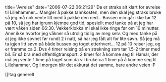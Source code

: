 title="Avreise"
date="2006-07-22 06:21:29"
Da er straks alt klart for avreise til Lillehammer... Mangler å pakke tannkosten, men den skal jeg straks bruke så jeg må nok vente litt med å pakke den ned... Bussen min går ikke før 12 på 10, så jeg har igrunn kjempe god tid, spesiellt med tanke på at jeg har vært våken siden 06:30. Vekkerklokka mi skal ikke ringe før om 10 minutter. Aner ikke hvorfor jeg våkner så utrolig tidlig av meg selv. Og med tanke på at jeg ikke sovnet før rundt 2 i natt, så har jeg fått alt for lite søvn. Så jeg må ta igjen litt søvn på både bussen og toget etterhvert... 12 på 10 reiser jeg, og er framme ca 2. Dvs 4 timer reising på en strekning som tar 1.5-2 timer med bil. Er så bra med offentligtransport. 2 timer for å komme seg til Hamar, der må jeg vente 1 time på toget som da vil bruke ca 1 time på å komme seg til Lillehammer. Og i morgen blir det akkurat det samme, bare andre veien :P

[[!tag  generelt
